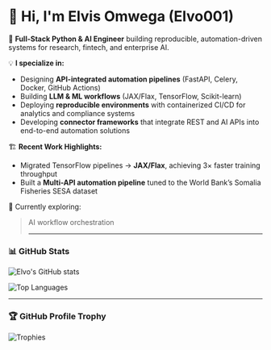 # 👋 Hi, I'm Elvis Omwega (Elvo001)

🚀 **Full-Stack Python & AI Engineer** building reproducible, automation-driven systems for research, fintech, and enterprise AI.

💡 **I specialize in:**
- Designing **API-integrated automation pipelines** (FastAPI, Celery, Docker, GitHub Actions)
- Building **LLM & ML workflows** (JAX/Flax, TensorFlow, Scikit-learn)
- Deploying **reproducible environments** with containerized CI/CD for analytics and compliance systems
- Developing **connector frameworks** that integrate REST and AI APIs into end-to-end automation solutions

🏗️ **Recent Work Highlights:**
- Migrated TensorFlow pipelines → **JAX/Flax**, achieving 3× faster training throughput  
- Built a **Multi-API automation pipeline** tuned to the World Bank’s Somalia Fisheries SESA dataset  


🧠 Currently exploring:
> AI workflow orchestration
>
> ---

### 📊 GitHub Stats

![Elvo's GitHub stats](https://github-readme-stats.vercel.app/api?username=Elvo001&show_icons=true&theme=radical&count_private=true&hide_border=true)

![Top Languages](https://github-readme-stats.vercel.app/api/top-langs/?username=Elvo001&layout=compact&theme=radical&hide_border=true)

---

### 🏆 GitHub Profile Trophy
![Trophies](https://github-profile-trophy.vercel.app/?username=Elvo001&theme=onedark&column=6&margin-w=10&margin-h=10)
